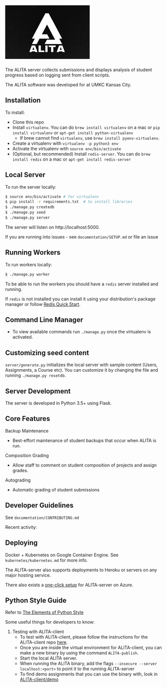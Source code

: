 [![Logo](https://github.com/srichakradhar/ALITA/blob/master/server/static/img/logo.png)](#)
=====

The ALITA server collects submissions and displays analysis of student progress
based on logging sent from client scripts.


The ALITA software was developed for at UMKC Kansas City.


Installation
-------------

To install:
* Clone this repo
* Install `virtualenv`. You can do `brew install virtualenv` on a mac or `pip install virtualenv` or `apt-get install python-virtualenv`
  - If brew cannot find `virtualenv`, use `brew install pyenv-virtualenv`.
* Create a virtualenv with `virtualenv -p python3 env`
* Activate the virtualenv with `source env/bin/activate`
* (Optional, but recommended) Install `redis-server`. You can do `brew install redis` on a mac or `apt-get install redis-server`

Local Server
------------
To run the server locally:

```bash
$ source env/bin/activate # for virtualenv
$ pip install -r requirements.txt  # to install libraries
$ ./manage.py createdb
$ ./manage.py seed
$ ./manage.py server
```

The server will listen on http://localhost:5000.

If you are running into issues - see `documentation/SETUP.md` or file an issue

Running Workers
---------------
To run workers locally:

```bash
$ ./manage.py worker
```

To be able to run the workers you should have a `redis` server installed and running.

If `redis` is not installed you can install it using your distribution's package
manager or follow [Redis Quick Start](https://redis.io/topics/quickstart).

Command Line Manager
------------------------
* To view available commands run `./manage.py` once the virtualenv is activated.

Customizing seed content
-------------------
`server/generate.py` initializes the local server with sample content (Users, Assignments, a Course etc). You can customize it by changing the file and running `./manage.py resetdb`.

Server Development
------------------
The server is developed in Python 3.5+ using Flask.

Core Features
-------------

Backup Maintenance
- Best-effort maintenance of student backups that occur when ALITA is run.

Composition Grading
- Allow staff to comment on student composition of projects and assign grades.

Autograding
- Automatic grading of student submissions

Developer Guidelines
--------------------
See `documentation/CONTRIBUTING.md`

Recent activity:

Deploying
---------
Docker + Kubernetes on Google Container Engine. See `kubernetes/kubernetes.md` for more info.

The ALITA-server also supports deployments to Heroku or servers on any major hosting service.

There also exists a [one-click setup](./azure/paas/README.md) for ALITA-server on Azure.

Python Style Guide
-------------------
Refer to [The Elements of Python Style](https://github.com/amontalenti/elements-of-python-style)

Some useful things for developers to know:

1. Testing with ALITA-client
   - To test with ALITA-client, please follow the instructions for the ALITA-client repo [here](https://github.com/okpy/ALITA-client).
   - Once you are inside the virtual environment for ALITA-client, you can make a new binary by using the command `ALITA-publish`.
   - Start the local ALITA server.
   - When running the ALITA binary, add the flags `--insecure --server localhost:<port>` to point it to the running ALITA-server
   - To find demo assignments that you can use the binary with, look in [ALITA-client/demo](https://github.com/okpy/ALITA-client/tree/master/demo)
